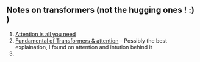## Notes on transformers (not the hugging ones ! :) )


1. [Attention is all you need](https://arxiv.org/pdf/1706.03762.pdf)
2. [Fundamental of Transformers & attention](http://peterbloem.nl/blog/transformers) - Possibly the best explaination, I found on attention and intution behind it
3. 

